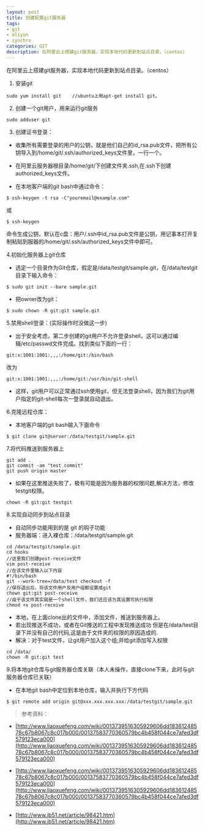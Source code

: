```yaml
---
layout: post
title: 创建配置git服务器
tags:
- git
- aliyun
- synchro
categories: GIT
description: 在阿里云上搭建git服务器，实现本地代码更新到站点目录。（centos）
---
```

在阿里云上搭建git服务器，实现本地代码更新到站点目录。（centos）


<style>
<link rel="stylesheet" href="/assets/css/highlight.css" type="text/css" >
</style>
<!-- more -->
1. 安装git
```
sudo yum install git    //ubuntu上用apt-get install git。
```
2. 创建一个git用户，用来运行git服务
```
sudo adduser git
```
3. 创建证书登录：

- 收集所有需要登录的用户的公钥，就是他们自己的id_rsa.pub文件，把所有公钥导入到/home/git/.ssh/authorized_keys文件里，一行一个。

- 在阿里云服务器根目录/home/git/下创建文件夹.ssh,在.ssh下创建authorized_keys文件。

- 在本地客户端的git bash中通过命令：
```
$ ssh-keygen -t rsa -C"youremail@example.com"  
```
或
```
$ ssh-keygen
```
命令生成公钥，默认在c盘：用户/.ssh中id_rsa.pub文件是公钥，用记事本打开复制粘贴到服器的/home/git/.ssh/authorized_keys文件中即可。

4.初始化服务器上git仓库
- 选定一个目录作为Git仓库，假定是/data/testgit/sample.git，在/data/testgit目录下输入命令：
```
$ sudo git init --bare sample.git
```
- 把owner改为git：
```
$ sudo chown -R git:git sample.git
```


5.禁用shell登录：(实际操作时没做这一步)
- 出于安全考虑，第二步创建的git用户不允许登录shell，这可以通过编辑/etc/passwd文件完成。找到类似下面的一行：
```
git:x:1001:1001:,,,:/home/git:/bin/bash
```
改为
```
git:x:1001:1001:,,,:/home/git:/usr/bin/git-shell
```
- 这样，git用户可以正常通过ssh使用git，但无法登录shell，因为我们为git用户指定的git-shell每次一登录就自动退出。

6.克隆远程仓库：
- 本地客户端的git bash输入下面命令
```
$ git clone git@server:/data/testgit/sample.git
```

7.将代码推送到服务器上

```
git add .
git commit -am "test commit"
git push origin master
```
- 如果在这里推送失败了，极有可能是因为服务器的权限问题,解决方法，修改testgit权限。
```
chown -R git:git testgit
```

8.实现自动同步到站点目录
- 自动同步功能用到的是 git 的钩子功能
- 服务器端：进入裸仓库：/data/testgit/sample.git
```
cd /data/testgit/sample.git
cd hooks
//这里我们创建post-receive文件
vim post-receive
//在该文件里输入以下内容
#!/bin/bash
git --work-tree=/data/test checkout -f
//保存退出后，将该文件用户及用户组都设置成git
chown git:git post-receive
//由于该文件其实就是一个shell文件，我们还应该为其设置可执行权限
chmod +x post-receive
```
- 本地，在上面clone出的文件中，添加文件，推送到服务器上。
- 若出现推送不成功，或者在Git推送的工程中发现推送成功 但是在/data/test目录下并没有自己的代码,这是由于文件夹的权限的原因造成的.
- 解决：对于test文件，让git用户加入这个组;并给git添加写入权限
```
cd /data/
chown -R git:git test
```

9.将本地git仓库与git服务器仓库关联（本人未操作，直接clone下来，此时与git服务器仓库已关联）
- 在本地git bash中定位到本地仓库，输入并执行下方代码 
```
$ git remote add origin git@xxx.xxx.xxx.xxx:/data/testgit/sample.git
```

> 参考资料：

- [http://www.liaoxuefeng.com/wiki/0013739516305929606dd18361248578c67b8067c8c017b000/00137583770360579bc4b458f044ce7afed3df579123eca000](http://www.liaoxuefeng.com/wiki/0013739516305929606dd18361248578c67b8067c8c017b000/00137583770360579bc4b458f044ce7afed3df579123eca000)
 
- [http://www.liaoxuefeng.com/wiki/0013739516305929606dd18361248578c67b8067c8c017b000/00137583770360579bc4b458f044ce7afed3df579123eca000](http://www.liaoxuefeng.com/wiki/0013739516305929606dd18361248578c67b8067c8c017b000/00137583770360579bc4b458f044ce7afed3df579123eca000)

- [http://www.jb51.net/article/98421.htm](http://www.jb51.net/article/98421.htm)


